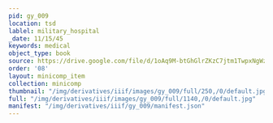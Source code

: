 ```yaml
---
pid: gy_009
location: tsd
lablel: military_hospital
_date: 11/15/45
keywords: medical
object_type: book
source: https://drive.google.com/file/d/1oAq9M-btGhGlrZKzC7jtm1TwpxNgWzEm/view?usp=sharing
order: '08'
layout: minicomp_item
collection: minicomp
thumbnail: "/img/derivatives/iiif/images/gy_009/full/250,/0/default.jpg"
full: "/img/derivatives/iiif/images/gy_009/full/1140,/0/default.jpg"
manifest: "/img/derivatives/iiif/gy_009/manifest.json"
---
```

